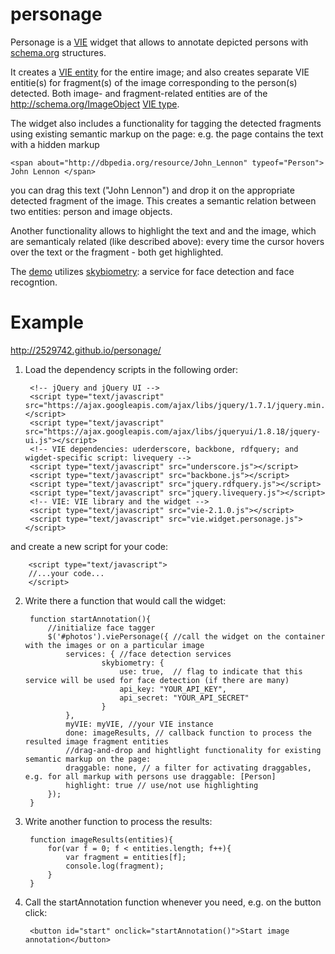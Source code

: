 personage
=========

Personage is a [VIE](http://viejs.org) widget that allows to annotate depicted persons with [schema.org](http://schema.org) structures.

It creates a [VIE entity](http://viejs.org/docs/2.1.0/src/Entity.js.html) for the entire image;
and also creates separate VIE entitie(s) for fragment(s) of the image corresponding to the person(s) detected.
Both image- and fragment-related entities are of the http://schema.org/ImageObject [VIE type](http://viejs.org/docs/2.1.0/src/Type.js.html).

The widget also includes a functionality for tagging the detected fragments using existing semantic markup on the page:
e.g. the page contains the text with a hidden markup

	<span about="http://dbpedia.org/resource/John_Lennon" typeof="Person"> John Lennon </span>

you can drag this text ("John Lennon") and drop it on the appropriate detected fragment of the image. 
This creates a semantic relation between two entities: person and image objects.

Another functionality allows to highlight the text and and the image, which are semanticaly related (like described above):
every time the cursor hovers over the text or the fragment - both get highlighted.


The [demo](http://2529742.github.io/personage/) utilizes [skybiometry](http://www.skybiometry.com/): a service for face detection and face recogntion.

Example
=======

http://2529742.github.io/personage/

1. Load the dependency scripts in the following order:

		<!-- jQuery and jQuery UI -->
		<script type="text/javascript" src="https://ajax.googleapis.com/ajax/libs/jquery/1.7.1/jquery.min.js"></script>
		<script type="text/javascript" src="https://ajax.googleapis.com/ajax/libs/jqueryui/1.8.18/jquery-ui.js"></script>
		<!-- VIE dependencies: uderderscore, backbone, rdfquery; and wigdet-specific script: livequery -->
		<script type="text/javascript" src="underscore.js"></script>	
		<script type="text/javascript" src="backbone.js"></script>
		<script type="text/javascript" src="jquery.rdfquery.js"></script>
		<script type="text/javascript" src="jquery.livequery.js"></script>
		<!-- VIE: VIE library and the widget -->
		<script type="text/javascript" src="vie-2.1.0.js"></script>
	  	<script type="text/javascript" src="vie.widget.personage.js"></script>

and create a new script for your code:

		<script type="text/javascript">
		//...your code...
		</script>
	
2. Write there a function that would call the widget:
    
		function startAnnotation(){
		  	//initialize face tagger 
		  	$('#photos').viePersonage({ //call the widget on the container with the images or on a particular image
		  		services: { //face detection services
	    				skybiometry: {
	    					use: true,	// flag to indicate that this service will be used for face detection (if there are many)
	    					api_key: "YOUR_API_KEY",
	    					api_secret: "YOUR_API_SECRET"
	    				}
		  		},
		  		myVIE: myVIE, //your VIE instance
		  		done: imageResults, // callback function to process the resulted image fragment entities
		  		//drag-and-drop and hightlight functionality for existing semantic markup on the page:
		  		draggable: none, // a filter for activating draggables, e.g. for all markup with persons use draggable: [Person]
		  		highlight: true // use/not use highlighting
		  	});
 		}

3. Write another function to process the results:

		function imageResults(entities){
		  	for(var f = 0; f < entities.length; f++){
		  		var fragment = entities[f];
	  			console.log(fragment);
	  		}
 		}

4. Call the startAnnotation function whenever you need, e.g. on the button click:

		<button id="start" onclick="startAnnotation()">Start image annotation</button>
